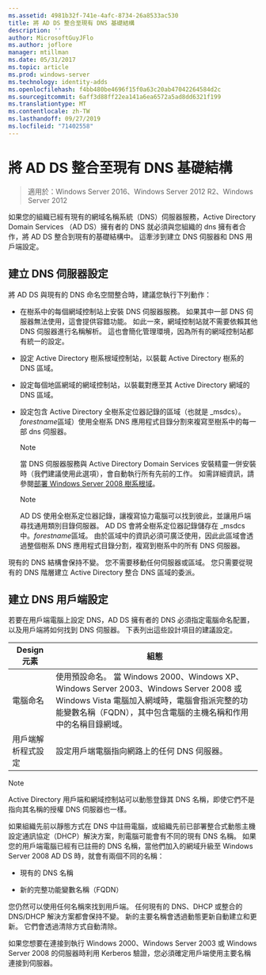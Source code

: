 ```yaml
---
ms.assetid: 4981b32f-741e-4afc-8734-26a8533ac530
title: 將 AD DS 整合至現有 DNS 基礎結構
description: ''
author: MicrosoftGuyJFlo
ms.author: joflore
manager: mtillman
ms.date: 05/31/2017
ms.topic: article
ms.prod: windows-server
ms.technology: identity-adds
ms.openlocfilehash: f4bb480be4696f15f0a63c20ab47042264584d2c
ms.sourcegitcommit: 6aff3d88ff22ea141a6ea6572a5ad8dd6321f199
ms.translationtype: MT
ms.contentlocale: zh-TW
ms.lasthandoff: 09/27/2019
ms.locfileid: "71402558"
---
```

# <a name="integrating-ad-ds-into-an-existing-dns-infrastructure"></a>將 AD DS 整合至現有 DNS 基礎結構

>適用於：Windows Server 2016、Windows Server 2012 R2、Windows Server 2012

如果您的組織已經有現有的網域名稱系統（DNS）伺服器服務，Active Directory Domain Services （AD DS）擁有者的 DNS 就必須與您組織的 dns 擁有者合作，將 AD DS 整合到現有的基礎結構中。 這牽涉到建立 DNS 伺服器和 DNS 用戶端設定。  
  
## <a name="creating-a-dns-server-configuration"></a>建立 DNS 伺服器設定  
將 AD DS 與現有的 DNS 命名空間整合時，建議您執行下列動作：  
  
-   在樹系中的每個網域控制站上安裝 DNS 伺服器服務。 如果其中一部 DNS 伺服器無法使用，這會提供容錯功能。 如此一來，網域控制站就不需要依賴其他 DNS 伺服器進行名稱解析。 這也會簡化管理環境，因為所有的網域控制站都有統一的設定。  
  
-   設定 Active Directory 樹系根域控制站，以裝載 Active Directory 樹系的 DNS 區域。  
  
-   設定每個地區網域的網域控制站，以裝載對應至其 Active Directory 網域的 DNS 區域。  
  
-   設定包含 Active Directory 全樹系定位器記錄的區域（也就是 _msdcs）。*forestname*區域）使用全樹系 DNS 應用程式目錄分割來複寫至樹系中的每一部 dns 伺服器。  
  
    > [!NOTE]  
    > 當 DNS 伺服器服務與 Active Directory Domain Services 安裝精靈一併安裝時（我們建議使用此選項），會自動執行所有先前的工作。 如需詳細資訊，請參閱[部署 Windows Server 2008 樹系根域](https://technet.microsoft.com/library/cc731174.aspx)。  
  
    > [!NOTE]  
    > AD DS 使用全樹系定位器記錄，讓複寫協力電腦可以找到彼此，並讓用戶端尋找通用類別目錄伺服器。 AD DS 會將全樹系定位器記錄儲存在 _msdcs 中。*forestname*區域。 由於區域中的資訊必須可廣泛使用，因此此區域會透過整個樹系 DNS 應用程式目錄分割，複寫到樹系中的所有 DNS 伺服器。  
  
現有的 DNS 結構會保持不變。 您不需要移動任何伺服器或區域。 您只需要從現有的 DNS 階層建立 Active Directory 整合 DNS 區域的委派。  
  
## <a name="creating-the-dns-client-configuration"></a>建立 DNS 用戶端設定  
若要在用戶端電腦上設定 DNS，AD DS 擁有者的 DNS 必須指定電腦命名配置，以及用戶端將如何找到 DNS 伺服器。 下表列出這些設計項目的建議設定。  
  
|Design 元素|組態|  
|------------------|-----------------|  
|電腦命名|使用預設命名。 當 Windows 2000、Windows XP、Windows Server 2003、Windows Server 2008 或 Windows Vista 電腦加入網域時，電腦會指派完整的功能變數名稱（FQDN），其中包含電腦的主機名稱和作用中的名稱目錄網域。|  
|用戶端解析程式設定|設定用戶端電腦指向網路上的任何 DNS 伺服器。|  
  
> [!NOTE]  
> Active Directory 用戶端和網域控制站可以動態登錄其 DNS 名稱，即使它們不是指向其名稱的授權 DNS 伺服器也一樣。  
  
如果組織先前以靜態方式在 DNS 中註冊電腦，或組織先前已部署整合式動態主機設定通訊協定（DHCP）解決方案，則電腦可能會有不同的現有 DNS 名稱。 如果您的用戶端電腦已經有已註冊的 DNS 名稱，當他們加入的網域升級至 Windows Server 2008 AD DS 時，就會有兩個不同的名稱：  
  
-   現有的 DNS 名稱  
  
-   新的完整功能變數名稱（FQDN）  
  
您仍然可以使用任何名稱來找到用戶端。 任何現有的 DNS、DHCP 或整合的 DNS/DHCP 解決方案都會保持不變。 新的主要名稱會透過動態更新自動建立和更新。 它們會透過清除方式自動清除。  
  
如果您想要在連接到執行 Windows 2000、Windows Server 2003 或 Windows Server 2008 的伺服器時利用 Kerberos 驗證，您必須確定用戶端使用主要名稱連接到伺服器。  
  


